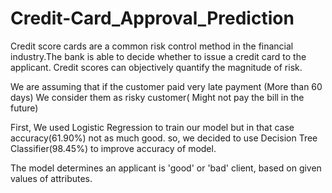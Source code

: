 # Credit-Card_Approval_Prediction

Credit score cards are a common risk control method in the financial industry.The bank is able to decide whether to issue a credit card to the applicant. Credit scores can objectively quantify the magnitude of risk.

We are assuming that if the customer paid very late payment (More than 60 days)  We 
consider them as risky customer( Might not pay the bill in the future)

First, We used Logistic Regression to train our model but in that case accuracy(61.90%) not as much good. so, we decided to use Decision Tree Classifier(98.45%) to improve accuracy of model.

The model determines an applicant is 'good' or 'bad' client, based on given values of attributes.

